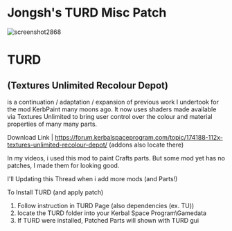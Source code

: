# Jongsh's TURD Misc Patch

![screenshot2868](https://github.com/user-attachments/assets/9f89ead9-6925-460c-8e32-3947fb513c7e)


# TURD 
## (Textures Unlimited Recolour Depot) 
is a continuation / adaptation / expansion of previous work I undertook for the mod KerbPaint many moons ago. It now uses shaders made available via Textures Unlimited to bring user control over the colour and material properties of many many parts.

Download Link | https://forum.kerbalspaceprogram.com/topic/174188-112x-textures-unlimited-recolour-depot/ 
(addons also locate there)

In my videos, i used this mod to paint Crafts parts. But some mod yet has no patches, I made them for looking good.

I'll Updating this Thread when i add more mods (and Parts!)

To Install TURD (and apply patch)

1) Follow instruction in TURD Page (also dependencies (ex. TU))
2) locate the TURD folder into your Kerbal Space Program\Gamedata
3) If TURD were installed, Patched Parts will shown with TURD gui 

